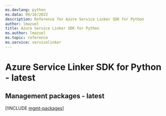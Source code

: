 ```yaml
---
ms.devlang: python
ms.data: 09/16/2022
description: Reference for Azure Service Linker SDK for Python
author: lmazuel
title: Azure Service Linker SDK for Python
ms.author: lmazuel
ms.topic: reference
ms.service: servicelinker
---
```

# Azure Service Linker SDK for Python - latest

## Management packages - latest
[!INCLUDE [mgmt-packages](service-linker-mgmt-index.md)]